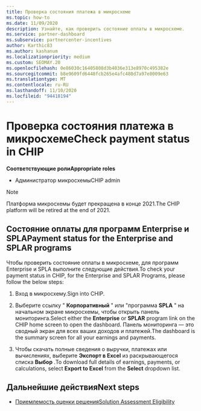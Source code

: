 ```yaml
---
title: Проверка состояния платежа в микросхеме
ms.topic: how-to
ms.date: 11/09/2020
description: Узнайте, как проверить состояние оплаты в микросхеме.
ms.service: partner-dashboard
ms.subservice: partnercenter-incentives
author: Karthic83
ms.author: kashanum
ms.localizationpriority: medium
ms.custom: SEOMAY.20
ms.openlocfilehash: 0e86030c16405808d3b4036e313e8970c495382e
ms.sourcegitcommit: b8e9609fd6448fcb265e4afc480d7a97e8009e63
ms.translationtype: MT
ms.contentlocale: ru-RU
ms.lasthandoff: 11/10/2020
ms.locfileid: "94418194"
---
```

# <a name="check-payment-status-in-chip"></a><span data-ttu-id="8c890-103">Проверка состояния платежа в микросхеме</span><span class="sxs-lookup"><span data-stu-id="8c890-103">Check payment status in CHIP</span></span>

<span data-ttu-id="8c890-104">**Соответствующие роли**</span><span class="sxs-lookup"><span data-stu-id="8c890-104">**Appropriate roles**</span></span>

- <span data-ttu-id="8c890-105">Администратор микросхемы</span><span class="sxs-lookup"><span data-stu-id="8c890-105">CHIP admin</span></span>

>[!NOTE]
><span data-ttu-id="8c890-106">Платформа микросхемы будет прекращена в конце 2021.</span><span class="sxs-lookup"><span data-stu-id="8c890-106">The CHIP platform will be retired at the end of 2021.</span></span>

## <a name="payment-status-for-the-enterprise-and-splar-programs"></a><span data-ttu-id="8c890-107">Состояние оплаты для программ Enterprise и SPLA</span><span class="sxs-lookup"><span data-stu-id="8c890-107">Payment status for the Enterprise and SPLAR programs</span></span>

<span data-ttu-id="8c890-108">Чтобы проверить состояние оплаты в микросхеме, для программ Enterprise и SPLA выполните следующие действия.</span><span class="sxs-lookup"><span data-stu-id="8c890-108">To check your payment status in CHIP, for the Enterprise and SPLAR Programs, please follow the below steps:</span></span>

1. <span data-ttu-id="8c890-109">Вход в микросхему.</span><span class="sxs-lookup"><span data-stu-id="8c890-109">Sign into CHIP.</span></span>
 
1. <span data-ttu-id="8c890-110">Выберите ссылку " **Корпоративный** " или "программа **SPLA** " на начальном экране микросхемы, чтобы открыть панель мониторинга.</span><span class="sxs-lookup"><span data-stu-id="8c890-110">Select either the **Enterprise** or **SPLAR** program link on the CHIP home screen to open the dashboard.</span></span> <span data-ttu-id="8c890-111">Панель мониторинга — это сводный экран для всех ваших доходов и платежей.</span><span class="sxs-lookup"><span data-stu-id="8c890-111">The dashboard is the summary screen for all your earnings and payments.</span></span>
 
1. <span data-ttu-id="8c890-112">Чтобы скачать полные сведения о выручки, платежах или вычислениях, выберите  **Экспорт в Excel** из раскрывающегося списка **Выбор** .</span><span class="sxs-lookup"><span data-stu-id="8c890-112">To download full details of earnings, payments, or calculations, select  **Export to Excel** from the **Select** dropdown list.</span></span>

## <a name="next-steps"></a><span data-ttu-id="8c890-113">Дальнейшие действия</span><span class="sxs-lookup"><span data-stu-id="8c890-113">Next steps</span></span>

- [<span data-ttu-id="8c890-114">Приемлемость оценки решения</span><span class="sxs-lookup"><span data-stu-id="8c890-114">Solution Assessment Eligibility</span></span>](chip-solution-assessment.md) 

